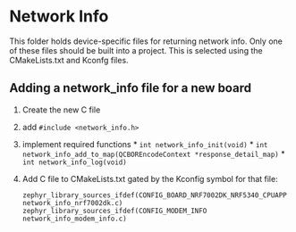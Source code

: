 # Network Info

This folder holds device-specific files for returning network info. Only one of
these files should be built into a project. This is selected using the
CMakeLists.txt and Kconfg files.

## Adding a network_info file for a new board

1. Create the new C file
  1. add `#include <network_info.h>`
  2. implement required functions
    * `int network_info_init(void)`
    * `int network_info_add_to_map(QCBOREncodeContext *response_detail_map)`
    * `int network_info_log(void)`
2. Add C file to CMakeLists.txt gated by the Kconfig symbol for that file:

    ```
    zephyr_library_sources_ifdef(CONFIG_BOARD_NRF7002DK_NRF5340_CPUAPP network_info_nrf7002dk.c)
    zephyr_library_sources_ifdef(CONFIG_MODEM_INFO network_info_modem_info.c)
    ```
